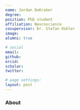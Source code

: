 ```yaml
---
name: Jordan DeKraker
degree: 
position: PhD student
affiliation: Neuroscience
cosupervisor: Dr. Stefan Kohler
image: 
alumni: true

# social
email: 
github: 
orcid: 
scholar: 
twitter:

# page settings:
layout: post
---
```


### About 

